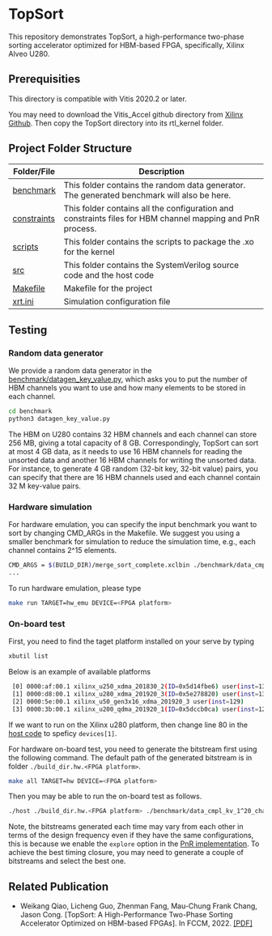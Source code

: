 # TopSort
This repository demonstrates TopSort, a high-performance two-phase sorting accelerator optimized for HBM-based FPGA, specifically, Xilinx Alveo U280.

## Prerequisities

This directory is compatible with Vitis 2020.2 or later.

You may need to download the Vitis_Accel github directory from [Xilinx Github](https://github.com/Xilinx/Vitis_Accel_Examples.git). Then copy the TopSort directory into its rtl_kernel folder.


## Project Folder Structure


| **Folder/File** | **Description** |
| --- | --- |
| [benchmark](./benchmark) | This folder contains the random data generator. The generated benchmark will also be here. |
| [constraints](./constraints) | This folder contains all the configuration and constraints files for HBM channel mapping and PnR process. |
| [scripts](./scripts) | This folder contains the scripts to package the .xo for the kernel |
| [src](./src) | This folder contains the SystemVerilog source code and the host code |
| [Makefile](./Makefile) | Makefile for the project |
| [xrt.ini](./xrt.ini) | Simulation configuration file |

## Testing

### Random data generator

We provide a random data generator in the [benchmark/datagen_key_value.py](./benchmark/datagen_key_value.py), which asks you to put the number of HBM channels you want to use and how many elements to be stored in each channel. 

```bash
cd benchmark
python3 datagen_key_value.py
```

The HBM on U280 contains 32 HBM channels and each channel can store 256 MB, giving a total capacity of 8 GB. Correspondingly, TopSort can sort at most 4 GB data, as it needs to use 16 HBM channels for reading the unsorted data and another 16 HBM channels for writing the unsorted data. For instance, to generate 4 GB random (32-bit key, 32-bit value) pairs, you can specify that there are 16 HBM channels used and each channel contain 32 M key-value pairs.

### Hardware simulation

For hardware emulation, you can specify the input benchmark you want to sort by changing CMD_ARGs in the Makefile. We suggest you using a smaller benchmark for simulation to reduce the simulation time, e.g., each channel contains 2^15 elements.

```bash
CMD_ARGS = $(BUILD_DIR)/merge_sort_complete.xclbin ./benchmark/data_cmpl_kv_1^15_chan_16 15
...
```

To run hardware emulation, please type

```bash
make run TARGET=hw_emu DEVICE=<FPGA platform>
```

### On-board test

First, you need to find the taget platform installed on your serve by typing

```bash
xbutil list
```

Below is an example of available platforms 
```bash
 [0] 0000:af:00.1 xilinx_u250_xdma_201830_2(ID=0x5d14fbe6) user(inst=130)
 [1] 0000:d8:00.1 xilinx_u280_xdma_201920_3(ID=0x5e278820) user(inst=131)
 [2] 0000:5e:00.1 xilinx_u50_gen3x16_xdma_201920_3 user(inst=129)
 [3] 0000:3b:00.1 xilinx_u200_qdma_201920_1(ID=0x5dccb0ca) user(inst=128)
```

If we want to run on the Xilinx u280 platform, then change line 80 in the [host code](./src/host.cpp) to speficy `devices[1]`.

For hardware on-board test, you need to generate the bitstream first using the following command. The default path of the generated bitstream is in folder `./build_dir.hw.<FPGA platform>`.

```bash
make all TARGET=hw DEVICE=<FPGA platform>
```

Then you may be able to run the on-board test as follows.
```bash
./host ./build_dir.hw.<FPGA platform> ./benchmark/data_cmpl_kv_1^20_chan_16 20
```

Note, the bitstreams generated each time may vary from each other in terms of the design frequency even if they have the same configurations, this is because we enable the ```explore``` option in the [PnR implementation](./constraints/pnr.cfg). To achieve the best timing closure, you may need to generate a couple of bitstreams and select the best one. 


## Related Publication
+ Weikang Qiao, Licheng Guo, Zhenman Fang, Mau-Chung Frank Chang, Jason Cong.
  [TopSort: A High-Performance Two-Phase Sorting Accelerator Optimized on HBM-based FPGAs].
  In FCCM, 2022.
  [[PDF]](https://arxiv.org/pdf/2205.07991.pdf)
